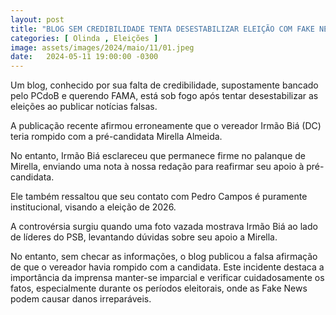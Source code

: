```yaml
---
layout: post
title: "BLOG SEM CREDIBILIDADE TENTA DESESTABILIZAR ELEIÇÃO COM FAKE NEWS; IRMÃO BIÁ(DC) PERMANECE COM MIRELLA ALMEIDA"
categories: [ Olinda , Eleições ]
image: assets/images/2024/maio/11/01.jpeg
date:   2024-05-11 19:00:00 -0300
---
```

Um blog, conhecido por sua falta de credibilidade, supostamente bancado pelo PCdoB e querendo FAMA, está sob fogo após tentar desestabilizar as eleições ao publicar notícias falsas.

A publicação recente afirmou erroneamente que o vereador Irmão Biá (DC) teria rompido com a pré-candidata Mirella Almeida. 

No entanto, Irmão Biá esclareceu que permanece firme no palanque de Mirella, enviando uma nota à nossa redação para reafirmar seu apoio à pré-candidata.

Ele também ressaltou que seu contato com Pedro Campos é puramente institucional, visando a eleição de 2026.

A controvérsia surgiu quando uma foto vazada mostrava Irmão Biá ao lado de líderes do PSB, levantando dúvidas sobre seu apoio a Mirella.

No entanto, sem checar as informações, o blog publicou a falsa afirmação de que o vereador havia rompido com a candidata. Este incidente destaca a importância da imprensa manter-se imparcial e verificar cuidadosamente os fatos, especialmente durante os períodos eleitorais, onde as Fake News podem causar danos irreparáveis.
